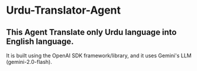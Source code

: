 # Urdu-Translator-Agent
## This Agent Translate only Urdu language into English language.
It is built using the OpenAI SDK framework/library, and it uses Gemini's LLM (gemini-2.0-flash).
